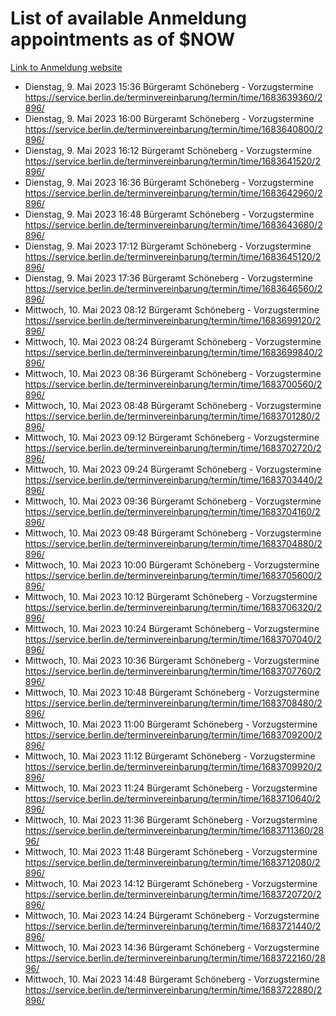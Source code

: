 # List of available Anmeldung appointments as of $NOW
[Link to Anmeldung website](https://service.berlin.de/terminvereinbarung/termin/tag.php?termin=1&anliegen[]=120686&dienstleisterlist=122210,122217,327316,122219,327312,122227,327314,122231,327346,122243,327348,122254,122252,329742,122260,329745,122262,329748,122271,327278,122273,327274,122277,327276,330436,122280,327294,122282,327290,122284,327292,122291,327270,122285,327266,122286,327264,122296,327268,150230,329760,122297,327286,122294,327284,122312,329763,122314,329775,122304,327330,122311,327334,122309,327332,317869,122281,327352,122279,329772,122283,122276,327324,122274,327326,122267,329766,122246,327318,122251,327320,122257,327322,122208,327298,122226,327300&herkunft=http%3A%2F%2Fservice.berlin.de%2Fdienstleistung%2F120686%2F)
- Dienstag, 9. Mai 2023 15:36 Bürgeramt Schöneberg - Vorzugstermine https://service.berlin.de/terminvereinbarung/termin/time/1683639360/2896/
- Dienstag, 9. Mai 2023 16:00 Bürgeramt Schöneberg - Vorzugstermine https://service.berlin.de/terminvereinbarung/termin/time/1683640800/2896/
- Dienstag, 9. Mai 2023 16:12 Bürgeramt Schöneberg - Vorzugstermine https://service.berlin.de/terminvereinbarung/termin/time/1683641520/2896/
- Dienstag, 9. Mai 2023 16:36 Bürgeramt Schöneberg - Vorzugstermine https://service.berlin.de/terminvereinbarung/termin/time/1683642960/2896/
- Dienstag, 9. Mai 2023 16:48 Bürgeramt Schöneberg - Vorzugstermine https://service.berlin.de/terminvereinbarung/termin/time/1683643680/2896/
- Dienstag, 9. Mai 2023 17:12 Bürgeramt Schöneberg - Vorzugstermine https://service.berlin.de/terminvereinbarung/termin/time/1683645120/2896/
- Dienstag, 9. Mai 2023 17:36 Bürgeramt Schöneberg - Vorzugstermine https://service.berlin.de/terminvereinbarung/termin/time/1683646560/2896/
- Mittwoch, 10. Mai 2023 08:12 Bürgeramt Schöneberg - Vorzugstermine https://service.berlin.de/terminvereinbarung/termin/time/1683699120/2896/
- Mittwoch, 10. Mai 2023 08:24 Bürgeramt Schöneberg - Vorzugstermine https://service.berlin.de/terminvereinbarung/termin/time/1683699840/2896/
- Mittwoch, 10. Mai 2023 08:36 Bürgeramt Schöneberg - Vorzugstermine https://service.berlin.de/terminvereinbarung/termin/time/1683700560/2896/
- Mittwoch, 10. Mai 2023 08:48 Bürgeramt Schöneberg - Vorzugstermine https://service.berlin.de/terminvereinbarung/termin/time/1683701280/2896/
- Mittwoch, 10. Mai 2023 09:12 Bürgeramt Schöneberg - Vorzugstermine https://service.berlin.de/terminvereinbarung/termin/time/1683702720/2896/
- Mittwoch, 10. Mai 2023 09:24 Bürgeramt Schöneberg - Vorzugstermine https://service.berlin.de/terminvereinbarung/termin/time/1683703440/2896/
- Mittwoch, 10. Mai 2023 09:36 Bürgeramt Schöneberg - Vorzugstermine https://service.berlin.de/terminvereinbarung/termin/time/1683704160/2896/
- Mittwoch, 10. Mai 2023 09:48 Bürgeramt Schöneberg - Vorzugstermine https://service.berlin.de/terminvereinbarung/termin/time/1683704880/2896/
- Mittwoch, 10. Mai 2023 10:00 Bürgeramt Schöneberg - Vorzugstermine https://service.berlin.de/terminvereinbarung/termin/time/1683705600/2896/
- Mittwoch, 10. Mai 2023 10:12 Bürgeramt Schöneberg - Vorzugstermine https://service.berlin.de/terminvereinbarung/termin/time/1683706320/2896/
- Mittwoch, 10. Mai 2023 10:24 Bürgeramt Schöneberg - Vorzugstermine https://service.berlin.de/terminvereinbarung/termin/time/1683707040/2896/
- Mittwoch, 10. Mai 2023 10:36 Bürgeramt Schöneberg - Vorzugstermine https://service.berlin.de/terminvereinbarung/termin/time/1683707760/2896/
- Mittwoch, 10. Mai 2023 10:48 Bürgeramt Schöneberg - Vorzugstermine https://service.berlin.de/terminvereinbarung/termin/time/1683708480/2896/
- Mittwoch, 10. Mai 2023 11:00 Bürgeramt Schöneberg - Vorzugstermine https://service.berlin.de/terminvereinbarung/termin/time/1683709200/2896/
- Mittwoch, 10. Mai 2023 11:12 Bürgeramt Schöneberg - Vorzugstermine https://service.berlin.de/terminvereinbarung/termin/time/1683709920/2896/
- Mittwoch, 10. Mai 2023 11:24 Bürgeramt Schöneberg - Vorzugstermine https://service.berlin.de/terminvereinbarung/termin/time/1683710640/2896/
- Mittwoch, 10. Mai 2023 11:36 Bürgeramt Schöneberg - Vorzugstermine https://service.berlin.de/terminvereinbarung/termin/time/1683711360/2896/
- Mittwoch, 10. Mai 2023 11:48 Bürgeramt Schöneberg - Vorzugstermine https://service.berlin.de/terminvereinbarung/termin/time/1683712080/2896/
- Mittwoch, 10. Mai 2023 14:12 Bürgeramt Schöneberg - Vorzugstermine https://service.berlin.de/terminvereinbarung/termin/time/1683720720/2896/
- Mittwoch, 10. Mai 2023 14:24 Bürgeramt Schöneberg - Vorzugstermine https://service.berlin.de/terminvereinbarung/termin/time/1683721440/2896/
- Mittwoch, 10. Mai 2023 14:36 Bürgeramt Schöneberg - Vorzugstermine https://service.berlin.de/terminvereinbarung/termin/time/1683722160/2896/
- Mittwoch, 10. Mai 2023 14:48 Bürgeramt Schöneberg - Vorzugstermine https://service.berlin.de/terminvereinbarung/termin/time/1683722880/2896/
